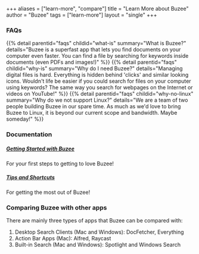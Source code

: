 +++
aliases = ["learn-more", "compare"]
title = "Learn More about Buzee"
author = "Buzee"
tags = ["learn-more"]
layout = "single"
+++

### FAQs
<div class="accordion my-4" id="faqs">
  {{% detail parentid="faqs" childid="what-is" summary="What is Buzee?" details="Buzee is a superfast app that lets you find documents on your computer even faster. You can find a file by searching for keywords inside documents (even PDFs and images!)" %}}
  {{% detail parentid="faqs" childid="why-is" summary="Why do I need Buzee?" details="Managing digital files is hard. Everything is hidden behind 'clicks' and similar looking icons. Wouldn't life be easier if you could search for files on your computer using keywords? The same way you search for webpages on the Internet or videos on YouTube!" %}}
  {{% detail parentid="faqs" childid="why-no-linux" summary="Why do we not support Linux?" details="We are a team of two people building Buzee in our spare time. As much as we'd love to bring Buzee to Linux, it is beyond our current scope and bandwidth. Maybe someday!" %}}
</div>

### Documentation
##### [Getting Started with Buzee](./getting-started)
For your first steps to getting to love Buzee!

##### [Tips and Shortcuts](./tips)
For getting the most out of Buzee!

### Comparing Buzee with other apps
There are mainly three types of apps that Buzee can be compared with:
1. Desktop Search Clients (Mac and Windows): DocFetcher, Everything
2. Action Bar Apps (Mac): Alfred, Raycast
3. Built-in Search (Mac and Windows): Spotlight and Windows Search